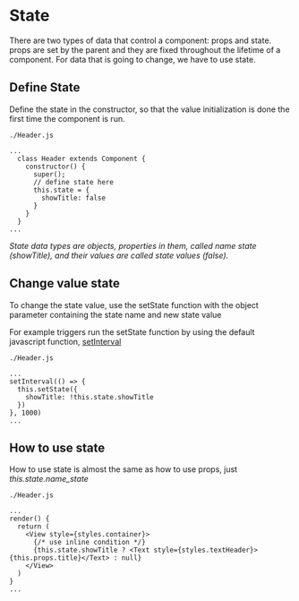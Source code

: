 # State

There are two types of data that control a component: props and state. props are set by the parent and they are fixed throughout the lifetime of a component. For data that is going to change, we have to use state.

## Define State

  Define the state in the constructor, so that the value initialization is done the first time the component is run.

  ```
  ./Header.js

  ...
    class Header extends Component {
      constructor() {
        super();
        // define state here
        this.state = {
          showTitle: false
        }
      }
    }
  ...
  ```
  *State data types are objects, properties in them, called name state (showTitle), and their values are called state values (false).*

## Change value state

  To change the state value, use the setState function with the object parameter containing the state name and new state value

  For example triggers run the setState function by using the default javascript function, [setInterval](https://www.w3schools.com/jsref/met_win_setinterval.asp)

  ```
  ./Header.js

  ...
  setInterval(() => {
    this.setState({
      showTitle: !this.state.showTitle
    })
  }, 1000)
  ...
  ```
  
## How to use state

  How to use state is almost the same as how to use props, just *this.state.name_state*

  ```
  ./Header.js

  ...
  render() {
    return (
      <View style={styles.container}>
        {/* use inline condition */}
        {this.state.showTitle ? <Text style={styles.textHeader}>{this.props.title}</Text> : null}
      </View>
    )
  }
  ...
  ```